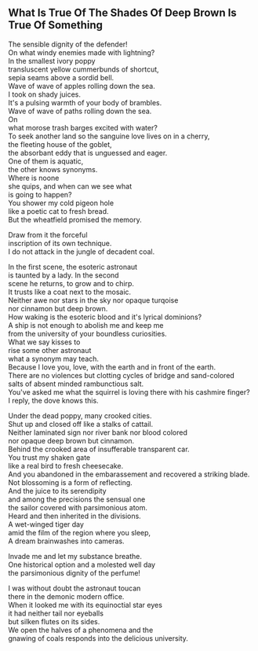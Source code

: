 What Is True Of The Shades Of Deep Brown Is True Of Something
-------------------------------------------------------------
The sensible dignity of the defender!  
On what windy enemies made with lightning?  
In the smallest ivory poppy  
transluscent yellow cummerbunds of shortcut,  
sepia seams above a sordid bell.  
Wave of wave of apples rolling down the sea.  
I took on shady juices.  
It's a pulsing warmth of your body of brambles.  
Wave of wave of paths rolling down the sea.  
On  
what morose trash barges excited with water?  
To seek another land so the sanguine love lives on in a cherry,  
the fleeting house of the goblet,  
the absorbant eddy that is unguessed and eager.  
One of them is aquatic,  
the other knows synonyms.  
Where is noone  
she quips, and when can we see what  
is going to happen?  
You shower my cold pigeon hole  
like a poetic cat to fresh bread.  
But the wheatfield promised the memory.  
  
Draw from it the forceful  
inscription of its own technique.  
I do not attack in the jungle of decadent coal.  
  
In the first scene, the esoteric astronaut  
is taunted by a lady. In the second  
scene he returns, to grow and to chirp.  
It trusts like a coat next to the mosaic.  
Neither awe nor stars in the sky nor opaque turqoise  
nor cinnamon but deep brown.  
How waking is the esoteric blood and it's lyrical dominions?  
A ship is not enough to abolish me and keep me  
from the university of your boundless curiosities.  
What we say kisses to  
rise some other astronaut  
what a synonym may teach.  
Because I love you, love, with the earth and in front of the earth.  
There are no violences but clotting cycles of bridge and sand-colored  
salts of absent minded rambunctious salt.  
You've asked me what the squirrel is loving there with his cashmire finger?  
I reply, the dove knows this.  
  
Under the dead poppy, many crooked cities.  
Shut up and closed off like a stalks of cattail.  
Neither laminated sign nor river bank nor blood colored  
nor opaque deep brown but cinnamon.  
Behind the crooked area of insufferable transparent car.  
You trust my shaken gate  
like a real bird to fresh cheesecake.  
And you abandoned in the embarassement and recovered a striking blade.  
Not blossoming is a form of reflecting.  
And the juice to its serendipity  
and among the precisions the sensual one  
the sailor covered with parsimonious atom.  
Heard and then inherited in the divisions.  
A wet-winged tiger day  
amid the film of the region where you sleep,  
A dream brainwashes into cameras.  
  
Invade me and let my substance breathe.  
One historical option and a molested well day  
the parsimonious dignity of the perfume!  
  
I was without doubt the astronaut toucan  
there in the demonic modern office.  
When it looked me with its equinoctial star eyes  
it had neither tail nor eyeballs  
but silken flutes on its sides.  
We open the halves of a phenomena and the  
gnawing of coals responds into the delicious university.  

